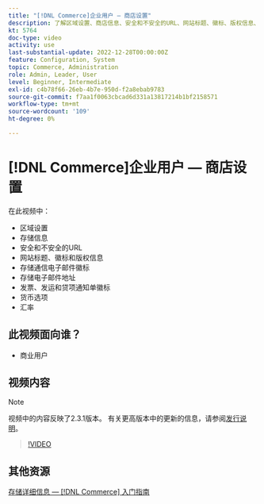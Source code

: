 ```yaml
---
title: "[!DNL Commerce]企业用户 — 商店设置"
description: 了解区域设置、商店信息、安全和不安全的URL、网站标题、徽标、版权信息、通信电子邮件徽标、商店电子邮件地址、货币选项和汇率。
kt: 5764
doc-type: video
activity: use
last-substantial-update: 2022-12-28T00:00:00Z
feature: Configuration, System
topic: Commerce, Administration
role: Admin, Leader, User
level: Beginner, Intermediate
exl-id: c4b78f66-26eb-4b7e-950d-f2a8ebab9783
source-git-commit: f7aa1f0063cbcad6d331a13817214b1bf2158571
workflow-type: tm+mt
source-wordcount: '109'
ht-degree: 0%

---
```


# [!DNL Commerce]企业用户 — 商店设置

在此视频中：

- 区域设置
- 存储信息
- 安全和不安全的URL
- 网站标题、徽标和版权信息
- 存储通信电子邮件徽标
- 存储电子邮件地址
- 发票、发运和贷项通知单徽标
- 货币选项
- 汇率

## 此视频面向谁？

- 商业用户

## 视频内容

>[!NOTE]
>
>视频中的内容反映了2.3.1版本。 有关更高版本中的更新的信息，请参阅[发行说明](https://experienceleague.adobe.com/docs/commerce-operations/release/notes/overview.html?lang=zh-Hans)。

>[!VIDEO](https://video.tv.adobe.com/v/330035?quality=12&learn=on&captions=chi_hans)

## 其他资源

[存储详细信息 —  [!DNL Commerce] 入门指南](https://experienceleague.adobe.com/docs/commerce-admin/start/setup/store-details.html?lang=zh-Hans)
